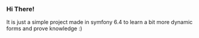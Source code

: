
### **Hi There!**

It is just a simple project made in symfony 6.4 to learn a bit more dynamic forms and prove knowledge :)